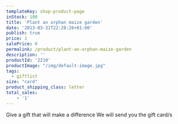```yaml
---
templateKey: shop-product-page
inStock: 100
title: 'Plant an orphan maize garden'
date: '2013-03-31T22:28:26+01:00'
publish: true
price: 1
salePrice: 0
permalink: /product/plant-an-orphan-maize-garden
description: ''
productId: '2210'
productImage: "/img/default-image.jpg"
tags:
  - giftlist
size: "card"
product_shipping_class: letter
total_sales:
    - '1'
---
```

Give a gift that will make a difference We will send you the gift card/s